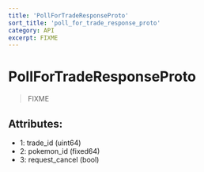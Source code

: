 ```yaml
---
title: 'PollForTradeResponseProto'
sort_title: 'poll_for_trade_response_proto'
category: API
excerpt: FIXME
---
```


# PollForTradeResponseProto

> FIXME

## Attributes:

- 1: trade_id (uint64)
- 2: pokemon_id (fixed64)
- 3: request_cancel (bool)
